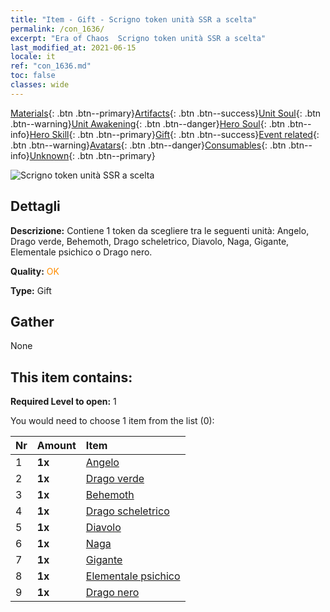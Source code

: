 ```yaml
---
title: "Item - Gift - Scrigno token unità SSR a scelta"
permalink: /con_1636/
excerpt: "Era of Chaos  Scrigno token unità SSR a scelta"
last_modified_at: 2021-06-15
locale: it
ref: "con_1636.md"
toc: false
classes: wide
---
```

 [Materials](/ItemsIT/){: .btn .btn--primary}[Artifacts](/ItemsIT/Artifacts/){: .btn .btn--success}[Unit Soul](/ItemsIT/UnitSoul/){: .btn .btn--warning}[Unit Awakening](/ItemsIT/UnitAwakening/){: .btn .btn--danger}[Hero Soul](/ItemsIT/HeroSoul/){: .btn .btn--info}[Hero Skill](/ItemsIT/HeroSkill/){: .btn .btn--primary}[Gift](/ItemsIT/Gift/){: .btn .btn--success}[Event related](/ItemsIT/Events/){: .btn .btn--warning}[Avatars](/ItemsIT/Avatars/){: .btn .btn--danger}[Consumables](/ItemsIT/Consumables/){: .btn .btn--info}[Unknown](/ItemsIT/Unknown/){: .btn .btn--primary}

 ![Scrigno token unità SSR a scelta](/images/t/i_907252.png)

## Dettagli
 **Descrizione:** Contiene 1 token da scegliere tra le seguenti unità: Angelo, Drago verde, Behemoth, Drago scheletrico, Diavolo, Naga, Gigante, Elementale psichico o Drago nero.

 **Quality:** <span style="color: #FF8C00">OK</span>

 **Type:** Gift

## Gather

  None

## This item contains:

 **Required Level to open:** 1

 You would need to choose 1 item from the list (0):

  | Nr | Amount |     Item    |
  |:---|:-------|:------------|
  | 1 |  **1x** | [Angelo](/ItemsIT/unt_196/) |  | 
  | 2 |  **1x** | [Drago verde](/ItemsIT/unt_205/) |  | 
  | 3 |  **1x** | [Behemoth](/ItemsIT/unt_223/) |  | 
  | 4 |  **1x** | [Drago scheletrico](/ItemsIT/unt_214/) |  | 
  | 5 |  **1x** | [Diavolo](/ItemsIT/unt_232/) |  | 
  | 6 |  **1x** | [Naga](/ItemsIT/unt_240/) |  | 
  | 7 |  **1x** | [Gigante](/ItemsIT/unt_241/) |  | 
  | 8 |  **1x** | [Elementale psichico](/ItemsIT/unt_267/) |  | 
  | 9 |  **1x** | [Drago nero](/ItemsIT/unt_250/) |  | 
